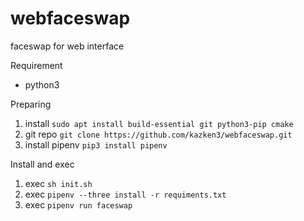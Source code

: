 # webfaceswap
faceswap for web interface

Requirement
* python3

Preparing
1. install `sudo apt install build-essential git python3-pip cmake`
2. git repo `git clone https://github.com/kazken3/webfaceswap.git`
3. install pipenv `pip3 install pipenv`

Install and exec
1. exec `sh init.sh`
2. exec `pipenv --three install -r requiments.txt`
3. exec `pipenv run faceswap`
